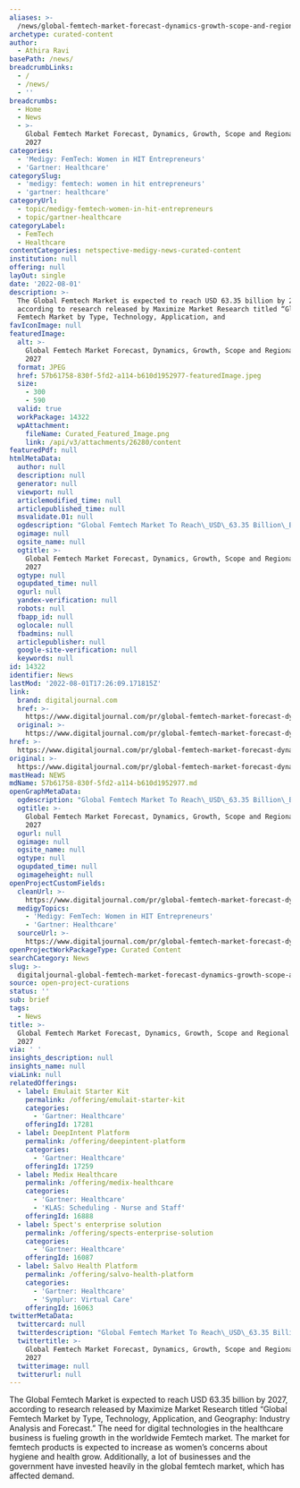 ```yaml
---
aliases: >-
  /news/global-femtech-market-forecast-dynamics-growth-scope-and-regional-outlook-2027
archetype: curated-content
author:
  - Athira Ravi
basePath: /news/
breadcrumbLinks:
  - /
  - /news/
  - ''
breadcrumbs:
  - Home
  - News
  - >-
    Global Femtech Market Forecast, Dynamics, Growth, Scope and Regional Outlook
    2027
categories:
  - 'Medigy: FemTech: Women in HIT Entrepreneurs'
  - 'Gartner: Healthcare'
categorySlug:
  - 'medigy: femtech: women in hit entrepreneurs'
  - 'gartner: healthcare'
categoryUrl:
  - topic/medigy-femtech-women-in-hit-entrepreneurs
  - topic/gartner-healthcare
categoryLabel:
  - FemTech
  - Healthcare
contentCategories: netspective-medigy-news-curated-content
institution: null
offering: null
layOut: single
date: '2022-08-01'
description: >-
  The Global Femtech Market is expected to reach USD 63.35 billion by 2027,
  according to research released by Maximize Market Research titled “Global
  Femtech Market by Type, Technology, Application, and
favIconImage: null
featuredImage:
  alt: >-
    Global Femtech Market Forecast, Dynamics, Growth, Scope and Regional Outlook
    2027
  format: JPEG
  href: 57b61758-830f-5fd2-a114-b610d1952977-featuredImage.jpeg
  size:
    - 300
    - 590
  valid: true
  workPackage: 14322
  wpAttachment:
    fileName: Curated_Featured_Image.png
    link: /api/v3/attachments/26280/content
featuredPdf: null
htmlMetaData:
  author: null
  description: null
  generator: null
  viewport: null
  articlemodified_time: null
  articlepublished_time: null
  msvalidate.01: null
  ogdescription: "Global Femtech Market To Reach\_USD\_63.35 Billion\_By 2027, At A CAGR OF 15.89 percent, During The Forecast Period. The\_Global Femtech Market\_is expected to"
  ogimage: null
  ogsite_name: null
  ogtitle: >-
    Global Femtech Market Forecast, Dynamics, Growth, Scope and Regional Outlook
    2027
  ogtype: null
  ogupdated_time: null
  ogurl: null
  yandex-verification: null
  robots: null
  fbapp_id: null
  oglocale: null
  fbadmins: null
  articlepublisher: null
  google-site-verification: null
  keywords: null
id: 14322
identifier: News
lastMod: '2022-08-01T17:26:09.171815Z'
link:
  brand: digitaljournal.com
  href: >-
    https://www.digitaljournal.com/pr/global-femtech-market-forecast-dynamics-growth-scope-and-regional-outlook-2027
  original: >-
    https://www.digitaljournal.com/pr/global-femtech-market-forecast-dynamics-growth-scope-and-regional-outlook-2027
href: >-
  https://www.digitaljournal.com/pr/global-femtech-market-forecast-dynamics-growth-scope-and-regional-outlook-2027
original: >-
  https://www.digitaljournal.com/pr/global-femtech-market-forecast-dynamics-growth-scope-and-regional-outlook-2027
mastHead: NEWS
mdName: 57b61758-830f-5fd2-a114-b610d1952977.md
openGraphMetaData:
  ogdescription: "Global Femtech Market To Reach\_USD\_63.35 Billion\_By 2027, At A CAGR OF 15.89 percent, During The Forecast Period. The\_Global Femtech Market\_is expected to"
  ogtitle: >-
    Global Femtech Market Forecast, Dynamics, Growth, Scope and Regional Outlook
    2027
  ogurl: null
  ogimage: null
  ogsite_name: null
  ogtype: null
  ogupdated_time: null
  ogimageheight: null
openProjectCustomFields:
  cleanUrl: >-
    https://www.digitaljournal.com/pr/global-femtech-market-forecast-dynamics-growth-scope-and-regional-outlook-2027
  medigyTopics:
    - 'Medigy: FemTech: Women in HIT Entrepreneurs'
    - 'Gartner: Healthcare'
  sourceUrl: >-
    https://www.digitaljournal.com/pr/global-femtech-market-forecast-dynamics-growth-scope-and-regional-outlook-2027
openProjectWorkPackageType: Curated Content
searchCategory: News
slug: >-
  digitaljournal-global-femtech-market-forecast-dynamics-growth-scope-and-regional-outlook-2027
source: open-project-curations
status: ''
sub: brief
tags:
  - News
title: >-
  Global Femtech Market Forecast, Dynamics, Growth, Scope and Regional Outlook
  2027
via: ' '
insights_description: null
insights_name: null
viaLink: null
relatedOfferings:
  - label: Emulait Starter Kit
    permalink: /offering/emulait-starter-kit
    categories:
      - 'Gartner: Healthcare'
    offeringId: 17281
  - label: DeepIntent Platform
    permalink: /offering/deepintent-platform
    categories:
      - 'Gartner: Healthcare'
    offeringId: 17259
  - label: Medix Healthcare
    permalink: /offering/medix-healthcare
    categories:
      - 'Gartner: Healthcare'
      - 'KLAS: Scheduling - Nurse and Staff'
    offeringId: 16888
  - label: Spect's enterprise solution
    permalink: /offering/spects-enterprise-solution
    categories:
      - 'Gartner: Healthcare'
    offeringId: 16087
  - label: Salvo Health Platform
    permalink: /offering/salvo-health-platform
    categories:
      - 'Gartner: Healthcare'
      - 'Symplur: Virtual Care'
    offeringId: 16063
twitterMetaData:
  twittercard: null
  twitterdescription: "Global Femtech Market To Reach\_USD\_63.35 Billion\_By 2027, At A CAGR OF 15.89 percent, During The Forecast Period. The\_Global Femtech Market\_is expected to"
  twittertitle: >-
    Global Femtech Market Forecast, Dynamics, Growth, Scope and Regional Outlook
    2027
  twitterimage: null
  twitterurl: null
---
```

<p>The Global Femtech Market is expected to reach USD 63.35 billion by 2027, according to research released by Maximize Market Research titled “Global Femtech Market by Type, Technology, Application, and Geography: Industry Analysis and Forecast.”
The need for digital technologies in the healthcare business is fueling growth in the worldwide Femtech market.
The market for femtech products is expected to increase as women’s concerns about hygiene and health grow.
Additionally, a lot of businesses and the government have invested heavily in the global femtech market, which has affected demand.</p>